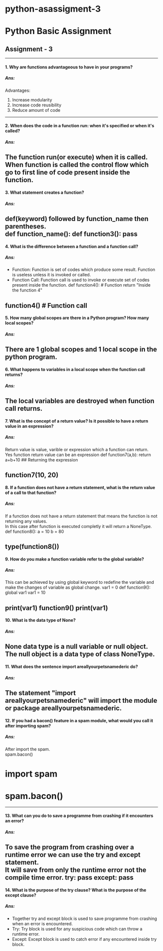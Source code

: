 # python-asassigment-3
# Python Basic Assignment
## Assignment - 3
---------------
#### 1. Why are functions advantageous to have in your programs?
##### Ans:

Advantages:
1. Increase modularity
2. Increase code reusibility
3. Reduce amount of code
-----------------
#### 2. When does the code in a function run: when it's specified or when it's called?
##### Ans:

The function run(or execute) when it is called. When function is called the control flow which go to first line of code present inside the function.
-----------------
#### 3. What statement creates a function?
##### Ans:

def(keyword) followed by function_name then parentheses.<br>
def function_name():
def function3():
    pass
-----------------
#### 4. What is the difference between a function and a function call?
##### Ans:

- Function: Function is set of codes which produce some result. Function is useless unless it is invoked or called.
- Function Call: Function call is used to invoke or execute set of codes present inside the function.
def function4():        # Function
    return "Inside the function 4"

function4()             # Function call
-----------------
#### 5. How many global scopes are there in a Python program? How many local scopes?
##### Ans:

There are 1 global scopes and 1 local scope in the python program.
-----------------
#### 6. What happens to variables in a local scope when the function call returns?
##### Ans:

The local variables are destroyed when function call returns.
-----------------
#### 7. What is the concept of a return value? Is it possible to have a return value in an expression?
##### Ans:

Return value is value, varible or expression which a function can return.
<br>
Yes function return value can be an expression
def function7(a,b):
    return a+b+10  ## Returning the expression

function7(10, 20)
-----------------
#### 8. If a function does not have a return statement, what is the return value of a call to that function?
##### Ans:

If a function does not have a return statement that means the function is not returning any values.
<br>
In this case after function is executed completly it will return a NoneType.
def function8():
    a = 10
    b = 80
    
type(function8())
-----------------
#### 9. How do you make a function variable refer to the global variable?
##### Ans:

This can be achieved by using global keyword to redefine the variable and make the changes of variable as global change.
var1 = 0
def function9():
    global var1
    var1 = 10
    
print(var1)
function9()
print(var1)
-----------------
#### 10. What is the data type of None?
##### Ans:

None data type is a null variable or null object. The null object is a data type of class NoneType.
-----------------
#### 11. What does the sentence import areallyourpetsnamederic do?
##### Ans:

The statement "import areallyourpetsnamederic" will import the module or package areallyourpetsnamederic.
-----------------
#### 12. If you had a bacon() feature in a spam module, what would you call it after importing spam?
##### Ans:

After import the spam.
<br>
spam.bacon()
# import spam
# spam.bacon()
-----------------
#### 13. What can you do to save a programme from crashing if it encounters an error?
##### Ans:

To save the program from crashing over a runtime error we can use the try and except statement.
<br>
It will save from only the runtime error not the compile time error.
try:
    pass
except:
    pass
-----------------
#### 14. What is the purpose of the try clause? What is the purpose of the except clause?
##### Ans:

- Together try and except block is used to save programme from crashing when an error is encountered.
- Try: Try block is used for any suspicious code which can throw a runtime error.
- Except: Except block is used to catch error if any encountered inside try block.

